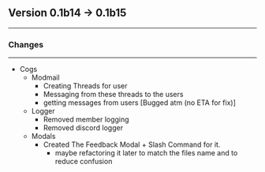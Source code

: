 ## Version 0.1b14 -> 0.1b15
---
### Changes
---
- Cogs
  - Modmail
    - Creating Threads for user
    - Messaging from these threads to the users
    - getting messages from users [Bugged atm (no ETA for fix)]
  - Logger
    - Removed member logging
    - Removed discord logger
  - Modals
    - Created The Feedback Modal + Slash Command for it.
      - maybe refactoring it later to match the files name and to reduce confusion 

